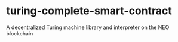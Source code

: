 # turing-complete-smart-contract
A decentralized Turing machine library and interpreter on the NEO blockchain

